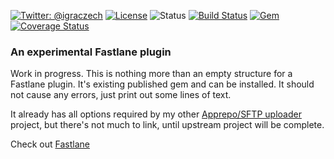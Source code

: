 [![Twitter: @igraczech](https://img.shields.io/badge/contact-%40igraczech-green.svg?style=flat)](https://twitter.com/igraczech)
[![License](https://img.shields.io/badge/license-MIT-green.svg?style=flat)](https://github.com/suculent/fastlane-plugin-Apprepo/blob/master/LICENSE)
![Status](https://img.shields.io/badge/_waiting--for_-_fastlane--plugins--manager_-yellow.svg)
[![Build Status](https://img.shields.io/circleci/project/suculent/fastlane-plugin-Apprepo.svg?style=flat)](https://circleci.com/gh/suculent/fastlane-plugin-Apprepo)
[![Gem](https://img.shields.io/gem/v/fastlane-plugin-Apprepo.svg?style=flat)](http://rubygems.org/gems/fastlane-plugin-Apprepo)
[![Coverage Status](https://coveralls.io/repos/github/suculent/fastlane-plugin-Apprepo/badge.svg?branch=master)](https://coveralls.io/github/suculent/fastlane-plugin-Apprepo?branch=master)

### An experimental Fastlane plugin

Work in progress. This is nothing more than an empty structure for a Fastlane plugin. It's existing published gem and can be installed. It should not cause any errors, just print out some lines of text.

It already has all options required by my other [Apprepo/SFTP uploader](https://github.com/suculent/Apprepo) project, but there's not much to link, until upstream project will be complete.

Check out [Fastlane](https://fastlane.tools)
